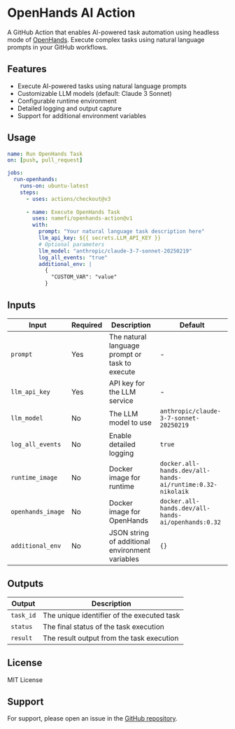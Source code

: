 # OpenHands AI Action

A GitHub Action that enables AI-powered task automation using headless mode of 
[OpenHands](https://github.com/All-Hands-AI/OpenHands). 
Execute complex tasks using natural language prompts in your GitHub workflows.

## Features

- Execute AI-powered tasks using natural language prompts
- Customizable LLM models (default: Claude 3 Sonnet)
- Configurable runtime environment
- Detailed logging and output capture
- Support for additional environment variables

## Usage

```yaml
name: Run OpenHands Task
on: [push, pull_request]

jobs:
  run-openhands:
    runs-on: ubuntu-latest
    steps:
      - uses: actions/checkout@v3
      
      - name: Execute OpenHands Task
        uses: namefi/openhands-action@v1
        with:
          prompt: "Your natural language task description here"
          llm_api_key: ${{ secrets.LLM_API_KEY }}
          # Optional parameters
          llm_model: "anthropic/claude-3-7-sonnet-20250219"
          log_all_events: "true"
          additional_env: |
            {
              "CUSTOM_VAR": "value"
            }
```

## Inputs

| Input | Required | Description | Default |
|-------|----------|-------------|---------|
| `prompt` | Yes | The natural language prompt or task to execute | - |
| `llm_api_key` | Yes | API key for the LLM service | - |
| `llm_model` | No | The LLM model to use | `anthropic/claude-3-7-sonnet-20250219` |
| `log_all_events` | No | Enable detailed logging | `true` |
| `runtime_image` | No | Docker image for runtime | `docker.all-hands.dev/all-hands-ai/runtime:0.32-nikolaik` |
| `openhands_image` | No | Docker image for OpenHands | `docker.all-hands.dev/all-hands-ai/openhands:0.32` |
| `additional_env` | No | JSON string of additional environment variables | `{}` |

## Outputs

| Output | Description |
|--------|-------------|
| `task_id` | The unique identifier of the executed task |
| `status` | The final status of the task execution |
| `result` | The result output from the task execution |

## License

MIT License

## Support

For support, please open an issue in the [GitHub repository](https://github.com/namefi/openhands-action).
